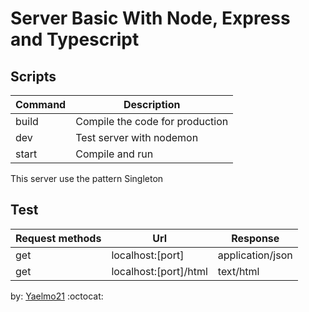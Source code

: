# Server Basic With Node, Express and Typescript

## Scripts

| Command | Description |
| --- | --- |
| build | Compile the code for production |
| dev | Test server with nodemon|
| start | Compile and run |

This server use the pattern Singleton

## Test  

| Request methods | Url | Response |
| --- | --- | --- |
| get | localhost:[port]| application/json |
| get | localhost:[port]/html| text/html |

by:  [Yaelmo21](https://github.com/yaelmo21) :octocat:
